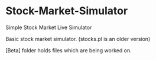 # Stock-Market-Simulator
Simple Stock Market Live Simulator

Basic stock market simulator. (stocks.pl is an older version)

[Beta] folder holds files which are being worked on.
